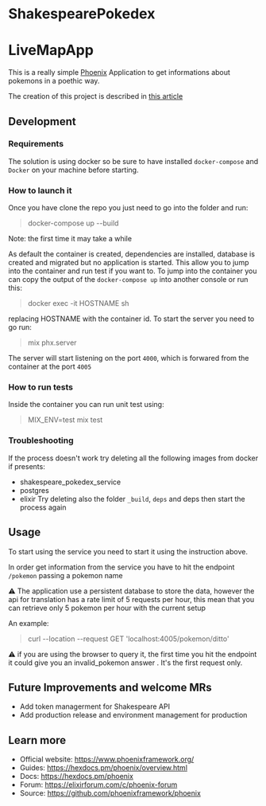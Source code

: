 # ShakespearePokedex

# LiveMapApp

This is a really simple [Phoenix]() Application to get informations about pokemons in a poethic way.

The creation of this project is described in [this article](https://medium.com/@francescozanoli/a-simple-poetic-pokemon-app-93ea21d00754)

## Development
### Requirements
The solution is using docker so be sure to have installed `docker-compose` and `Docker` on your machine before starting.

### How to launch it
Once you have clone the repo you just need to go into the folder and run:
> docker-compose up --build

Note: the first time it may take a while

As default the container is created, dependencies are installed, database is created and migrated but no application is started. This allow you to jump into the container and run test if you want to.
To jump into the container you can copy the output of the `docker-compose up` into another console or run this:
> docker exec -it HOSTNAME sh

replacing HOSTNAME with the container id.
To start the server you need to go run:
> mix phx.server

The server will start listening on the port `4000`, which is forwared from the container at the port `4005`

### How to run tests
Inside the container you can run unit test using:
> MIX_ENV=test mix test

### Troubleshooting
If the process doesn't work try deleting all the following images from docker if presents:
- shakespeare_pokedex_service
- postgres
- elixir
Try deleting also the folder `_build`, `deps` and deps then start the process again

## Usage
To start using the service you need to start it using the instruction above.

In order get information from the service you have to hit the endpoint `/pokemon` passing a pokemon name

⚠️ The application use a persistent database to store the data, however the api for translation has a rate limit of 5 requests per hour, this mean that you can retrieve only 5 pokemon per hour with the current setup

An example:
> curl --location --request GET 'localhost:4005/pokemon/ditto'

⚠️ if you are using the browser to query it, the first time you hit the endpoint it could give you an invalid_pokemon answer . It's the first request only.
## Future Improvements and welcome MRs

- Add token managerment for Shakespeare API
- Add production release and environment management for production

## Learn more

  * Official website: https://www.phoenixframework.org/
  * Guides: https://hexdocs.pm/phoenix/overview.html
  * Docs: https://hexdocs.pm/phoenix
  * Forum: https://elixirforum.com/c/phoenix-forum
  * Source: https://github.com/phoenixframework/phoenix
